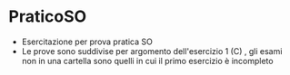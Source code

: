# PraticoSO
- Esercitazione per prova pratica SO
- Le prove sono suddivise per argomento dell'esercizio 1 (C) , gli esami non in una cartella sono quelli in cui il primo esercizio è incompleto  
